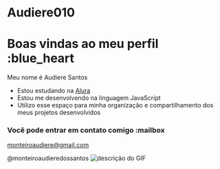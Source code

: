 # Audiere010
# Boas vindas ao meu perfil :blue_heart

Meu nome é Audiere Santos

- Estou estudando na [Alura](https://www.alura.com.br)
- Estou me desenvolvendo na linguagem JavaScript
- Utilizo esse espaço para minha organização e compartilhamento dos meus projetos desenvolvidos

### Você pode entrar em contato comigo :mailbox

monteiroaudiere@gmail.com

@monteiroaudieredossantos
![descrição do GIF](https://media1.tenor.com/m/4r-UaJxsQq4AAAAC/cristiano-ronaldo-lionel-messi.gif)

